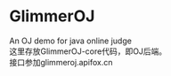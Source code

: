 # GlimmerOJ  
An OJ demo for java online judge  
这里存放GlimmerOJ-core代码，即OJ后端。  
接口参加glimmeroj.apifox.cn  
